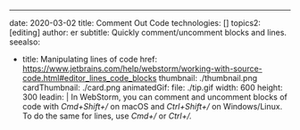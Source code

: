 ---
date: 2020-03-02
title: Comment Out Code
technologies: []
topics2: [editing]
author: er
subtitle: Quickly comment/uncomment blocks and lines.
seealso:
- title: Manipulating lines of code
  href: https://www.jetbrains.com/help/webstorm/working-with-source-code.html#editor_lines_code_blocks
thumbnail: ./thumbnail.png
cardThumbnail: ./card.png
animatedGif:
  file: ./tip.gif
  width: 600
  height: 300
leadin: |
  In WebStorm, you can comment and uncomment blocks of code with *Cmd+Shift+/* 
  on macOS and *Ctrl+Shift+/* on Windows/Linux. To do the same for lines, 
  use *Cmd+/* or *Ctrl+/.*
